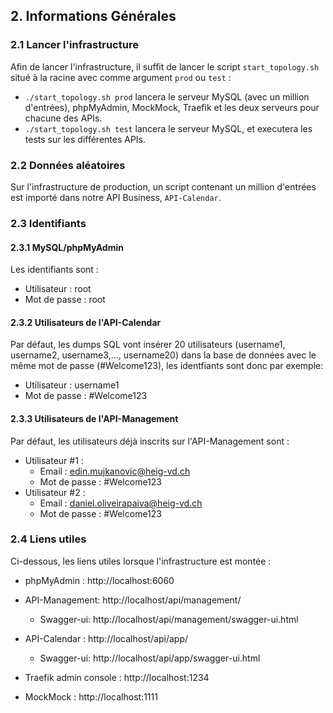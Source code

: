## 2. Informations Générales

### 2.1 Lancer l'infrastructure

Afin de lancer l'infrastructure, il suffit de lancer le script `start_topology.sh` situé à la racine avec comme argument `prod` ou `test` : 

- `./start_topology.sh prod` lancera le serveur MySQL (avec un million d'entrées), phpMyAdmin, MockMock, Traefik et les deux serveurs pour chacune des APIs.
- `./start_topology.sh test` lancera le serveur MySQL, et executera les tests sur les différentes APIs.

### 2.2 Données aléatoires

Sur l'infrastructure de production, un script contenant un million d'entrées est importé dans notre API Business, `API-Calendar`. 

### 2.3 Identifiants

#### 2.3.1 MySQL/phpMyAdmin

Les identifiants sont : 

- Utilisateur : root
- Mot de passe : root

#### 2.3.2 Utilisateurs de l'API-Calendar

Par défaut, les dumps SQL vont insérer 20 utilisateurs (username1, username2, username3,..., username20) dans la base de données avec le même mot de passe (#Welcome123), les identfiants sont donc par exemple: 

- Utilisateur : username1
- Mot de passe : #Welcome123

#### 2.3.3 Utilisateurs de l'API-Management

Par défaut, les utilisateurs déjà inscrits sur l'API-Management sont : 

- Utilisateur #1 : 
  - Email : edin.mujkanovic@heig-vd.ch
  - Mot de passe : #Welcome123
- Utilisateur #2 : 
  - Email : daniel.oliveirapaiva@heig-vd.ch
  - Mot de passe : #Welcome123




### 2.4 Liens utiles

Ci-dessous, les liens utiles lorsque l'infrastructure est montée : 

- phpMyAdmin : http://localhost:6060

- API-Management:  http://localhost/api/management/

  - Swagger-ui: http://localhost/api/management/swagger-ui.html
  
- API-Calendar : http://localhost/api/app/

  - Swagger-ui: http://localhost/api/app/swagger-ui.html
  
- Traefik admin console : http://localhost:1234

- MockMock : http://localhost:1111

  
